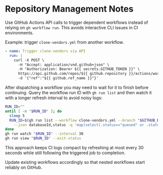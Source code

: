 # Repository Management Notes

Use GitHub Actions API calls to trigger dependent workflows instead of relying on `gh workflow run`.
This avoids interactive CLI issues in CI environments.

Example: trigger `clone-vendors.yml` from another workflow.

```yaml
- name: Trigger clone-vendors via API
  run: |
    curl -X POST \
      -H "Accept: application/vnd.github+json" \
      -H "Authorization: Bearer ${{ secrets.GITHUB_TOKEN }}" \
      https://api.github.com/repos/${{ github.repository }}/actions/workflows/clone-vendors.yml/dispatches \
      -d '{"ref":"${{ github.ref_name }}"}'
```

After dispatching a workflow you may need to wait for it to finish before
continuing. Query the workflow run ID with `gh run list` and then watch it
with a longer refresh interval to avoid noisy logs:

```bash
RUN_ID=""
until [ -n "$RUN_ID" ]; do
  sleep 5
  RUN_ID=$(gh run list --workflow clone-vendors.yml --branch "$GITHUB_REF_NAME" \
    --json databaseId,status -q 'map(select(.status=="queued" or .status=="in_progress"))[0].databaseId')
done
gh run watch "$RUN_ID" --interval 30
gh run view "$RUN_ID" --exit-status
```

This approach keeps CI logs compact by refreshing at most every 30 seconds while
still following the triggered job to completion.

Update existing workflows accordingly so that nested workflows start reliably on GitHub.
